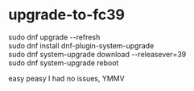 # upgrade-to-fc39 <br>
sudo dnf upgrade --refresh <br>
sudo dnf install dnf-plugin-system-upgrade <br>
sudo dnf system-upgrade download --releasever=39 <br>
sudo dnf system-upgrade reboot <br>

easy peasy  I had no issues, YMMV

